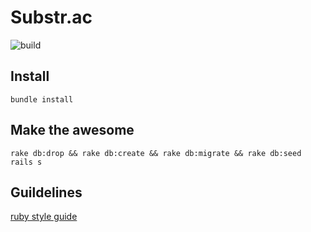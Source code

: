 # Substr.ac

![build](https://travis-ci.com/baloran/substr.ac.svg?token=RytHbpdgKVBYdihAv3n5&branch=master)

## Install

```
bundle install
```

## Make the awesome

```
rake db:drop && rake db:create && rake db:migrate && rake db:seed
rails s
```

## Guildelines

[ruby style guide](https://github.com/bbatsov/ruby-style-guide)

